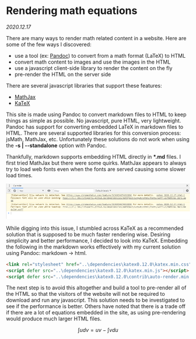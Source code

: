# Rendering math equations

<link rel="stylesheet" href="..\dependencies\katex0.12.0\katex.min.css">
<script defer src="..\dependencies\katex0.12.0\katex.min.js"></script>
<script defer src="..\dependencies\katex0.12.0\contrib\auto-render.min.js" onload="renderMathInElement(document.body);"></script>

*2020.12.17*

There are many ways to render math related content in a website. Here are some of the few ways I discovered:

- use a tool (ex: [Pandoc](https://pandoc.org/)) to convert from a math format (LaTeX) to HTML
- convert math content to images and use the images in the HTML
- use a javascript client-side library to render the content on the fly
- pre-render the HTML on the server side

There are several javascript libraries that support these features:

- [MathJax](https://www.mathjax.org/)
- [KaTeX](https://katex.org/)

This site is made using Pandoc to convert markdown files to HTML to keep things as simple as possible. No javascript, pure HTML, very lightweight. Pandoc has support for converting embedded LaTeX in markdown files to HTML. There are several supported libraries for this conversion process: jsMath, MathJax, etc. Unfortunately these solutions do not work when using the **-s | --standalone** option with Pandoc. 

Thankfully, markdown supports embedding HTML directly in **\*.md** files. I first tried MathJax but there were some quirks. MathJax appears to always try to load web fonts even when the fonts are served causing some slower load times. 

![](../images/mathjaxfallbackfont.png)

While digging into this issue, I stumbled across KaTeX as a recommended solution that is supposed to be much faster rendering wise. Desiring simplicity and better performance, I decided to look into KaTeX. Embedding the following in the markdown works effectively with my current solution using Pandoc: markdown -> html.

```html
<link rel="stylesheet" href="..\dependencies\katex0.12.0\katex.min.css">
<script defer src="..\dependencies\katex0.12.0\katex.min.js"></script>
<script defer src="..\dependencies\katex0.12.0\contrib\auto-render.min.js" onload="renderMathInElement(document.body);"></script>
```

The next step is to avoid this altogether and build a tool to pre-render all of the HTML so that the visitors of the website will not be required to download and run any javascript. This solution needs to be investigated to see if the performance is better. Others have noted that there is a trade off if there are a lot of equations embedded in the site, as using pre-rendering would produce much larger HTML files.

$$\int u dv = uv - \int v du$$

